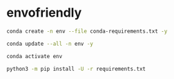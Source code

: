 # envofriendly

```bash
conda create -n env --file conda-requirements.txt -y
```
```bash
conda update --all -n env -y
```
```bash
conda activate env
```
```bash
python3 -m pip install -U -r requirements.txt
```
